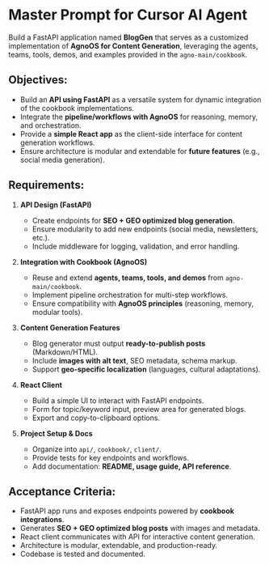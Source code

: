 # Master Prompt for Cursor AI Agent

Build a FastAPI application named **BlogGen** that serves as a customized implementation of **AgnoOS for Content Generation**, leveraging the agents, teams, tools, demos, and examples provided in the `agno-main/cookbook`.

## Objectives:
- Build an **API using FastAPI** as a versatile system for dynamic integration of the cookbook implementations.  
- Integrate the **pipeline/workflows with AgnoOS** for reasoning, memory, and orchestration.  
- Provide a **simple React app** as the client-side interface for content generation workflows.  
- Ensure architecture is modular and extendable for **future features** (e.g., social media generation).  

## Requirements:
1. **API Design (FastAPI)**  
   - Create endpoints for **SEO + GEO optimized blog generation**.  
   - Ensure modularity to add new endpoints (social media, newsletters, etc.).  
   - Include middleware for logging, validation, and error handling.  

2. **Integration with Cookbook (AgnoOS)**  
   - Reuse and extend **agents, teams, tools, and demos** from `agno-main/cookbook`.  
   - Implement pipeline orchestration for multi-step workflows.  
   - Ensure compatibility with **AgnoOS principles** (reasoning, memory, modular tools).  

3. **Content Generation Features**  
   - Blog generator must output **ready-to-publish posts** (Markdown/HTML).  
   - Include **images with alt text**, SEO metadata, schema markup.  
   - Support **geo-specific localization** (languages, cultural adaptations).  

4. **React Client**  
   - Build a simple UI to interact with FastAPI endpoints.  
   - Form for topic/keyword input, preview area for generated blogs.  
   - Export and copy-to-clipboard options.  

5. **Project Setup & Docs**  
   - Organize into `api/`, `cookbook/`, `client/`.  
   - Provide tests for key endpoints and workflows.  
   - Add documentation: **README, usage guide, API reference**.  

## Acceptance Criteria:
- FastAPI app runs and exposes endpoints powered by **cookbook integrations**.  
- Generates **SEO + GEO optimized blog posts** with images and metadata.  
- React client communicates with API for interactive content generation.  
- Architecture is modular, extendable, and production-ready.  
- Codebase is tested and documented.  
